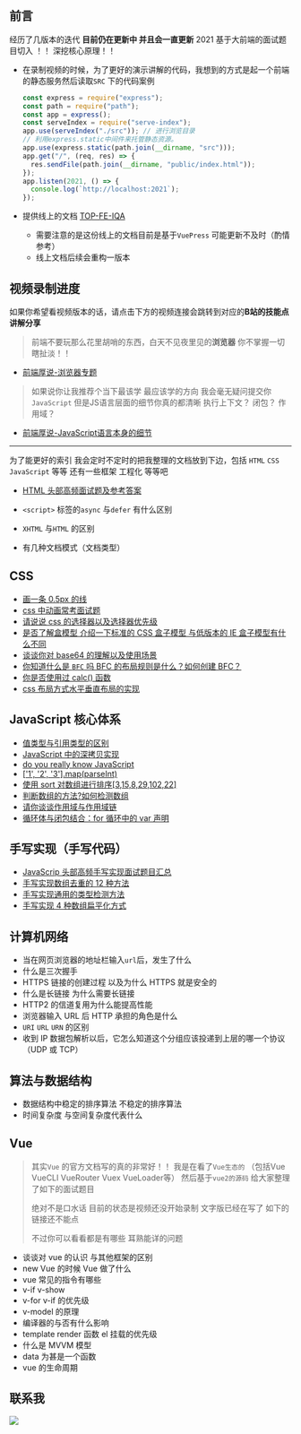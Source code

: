 ## 前言

经历了几版本的迭代 **目前仍在更新中 并且会一直更新**  2021 基于大前端的面试题目切入 ！！ 深挖核心原理！！

- 在录制视频的时候，为了更好的演示讲解的代码，我想到的方式是起一个前端的静态服务然后读取`SRC` 下的代码案例

  ```js
  const express = require("express");
  const path = require("path");
  const app = express();
  const serveIndex = require("serve-index");
  app.use(serveIndex("./src")); // 进行浏览目录
  // 利用express.static中间件来托管静态资源。
  app.use(express.static(path.join(__dirname, "src")));
  app.get("/", (req, res) => {
    res.sendFile(path.join(__dirname, "public/index.html"));
  });
  app.listen(2021, () => {
    console.log(`http://localhost:2021`);
  });
  
  ```

- 提供线上的文档  [TOP-FE-IQA](https://top-fe-iqa.netlify.app/)
  - 需要注意的是这份线上的文档目前是基于`VuePress` 可能更新不及时（酌情参考）
  - 线上文档后续会重构一版本

## 视频录制进度

如果你希望看视频版本的话，请点击下方的视频连接会跳转到对应的**B站的技能点讲解分享**

>前端不要玩那么花里胡哨的东西，白天不见夜里见的**浏览器** 你不掌握一切瞎扯淡！！

- [前端厚说-浏览器专题]()

>如果说你让我推荐个当下最该学  最应该学的方向  我会毫无疑问提交你`JavaScript` 但是JS语言层面的细节你真的都清晰 执行上下文？ 闭包？ 作用域？ 

- [前端厚说-JavaScript语言本身的细节]()

---------

为了能更好的索引 我会定时不定时的把我整理的文档放到下边，包括 `HTML` `CSS` `JavaScript` 等等 还有一些框架 工程化 等等吧 

- [HTML 头部高频面试题及参考答案](https://github.com/yayxs/top-fe-iqa/issues/20)

- `<script>` 标签的`async` 与`defer` 有什么区别
- `XHTML` 与`HTML` 的区别
- 有几种文档模式（文档类型）

## CSS

- [画一条 0.5px 的线](https://github.com/yayxs/top-fe-iqa/issues/21)
- [css 中动画常考面试题](https://github.com/yayxs/top-fe-iqa/issues/22)
- [请说说 css 的选择器以及选择器优先级](https://github.com/yayxs/top-fe-iqa/issues/18)
- [是否了解盒模型 介绍一下标准的 CSS 盒子模型 与低版本的 IE 盒子模型有什么不同](https://github.com/yayxs/top-fe-iqa/issues/19)
- [谈谈你对 base64 的理解以及使用场景](https://github.com/yayxs/top-fe-iqa/issues/23)
- [你知道什么是 `BFC` 吗 BFC 的布局规则是什么？如何创建 BFC？](https://github.com/yayxs/top-fe-iqa/issues/24)
- [你是否使用过 calc() 函数](https://github.com/yayxs/top-fe-iqa/issues/25)
- [css 布局方式水平垂直布局的实现](https://github.com/yayxs/top-fe-iqa/issues/26)

## JavaScript 核心体系

- [值类型与引用类型的区别](https://github.com/yayxs/top-fe-iqa/issues/41)
- [JavaScript 中的深拷贝实现](https://github.com/yayxs/top-fe-iqa/issues/45)
- [do you really know JavaScript](http://javascript-puzzlers.herokuapp.com/)
- [['1', '2', '3'].map(parseInt)](https://github.com/yayxs/top-fe-iqa/issues/37)
- [使用 sort 对数组进行排序[3,15,8,29,102,22]](https://github.com/yayxs/top-fe-iqa/issues/38)
- [判断数组的方法?如何检测数组](https://github.com/yayxs/top-fe-iqa/issues/40)
- [请你谈谈作用域与作用域链](https://github.com/yayxs/top-fe-iqa/issues/52)
- [循环体与闭包结合：for 循环中的 var 声明]()

## 手写实现（手写代码）

- [JavaScrip 头部高频手写实现面试题目汇总](https://github.com/yayxs/top-fe-iqa/issues/5)
- [手写实现数组去重的 12 种方法](https://github.com/yayxs/top-fe-iqa/issues/3)
- [手写实现通用的类型检测方法](https://github.com/yayxs/top-fe-iqa/issues/48)
- [手写实现 4 种数组扁平化方式](https://github.com/yayxs/top-fe-iqa/issues/51)

## 计算机网络

- 当在网页浏览器的地址栏输入`url`后，发生了什么
- 什么是三次握手
- HTTPS 链接的创建过程 以及为什么 HTTPS 就是安全的
- 什么是长链接 为什么需要长链接
- HTTP2 的信道复用为什么能提高性能
- 浏览器输入 URL 后 HTTP 承担的角色是什么
- `URI` `URL` `URN` 的区别
- 收到 IP 数据包解析以后，它怎么知道这个分组应该投递到上层的哪一个协议（UDP 或 TCP）

## 算法与数据结构

- 数据结构中稳定的排序算法 不稳定的排序算法
- 时间复杂度 与空间复杂度代表什么

## Vue

>其实`Vue` 的官方文档写的真的非常好！！ 我是在看了`Vue生态的`  （包括Vue VueCLI VueRouter Vuex VueLoader等） 然后基于`vue2的源码` 给大家整理了如下的面试题目
>
>绝对不是口水话 目前的状态是视频还没开始录制 文字版已经在写了 如下的链接还不能点
>
>不过你可以看看都是有哪些 耳熟能详的问题

- 谈谈对 vue 的认识 与其他框架的区别
- new Vue 的时候 Vue 做了什么
- vue 常见的指令有哪些
- v-if v-show
- v-for v-if 的优先级
- v-model 的原理
- 编译器的与否有什么影响
- template render 函数 el 挂载的优先级
- 什么是 MVVM 模型
- data 为甚是一个函数
- vue 的生命周期

## 联系我

<image src="./assets/images/info.png">
